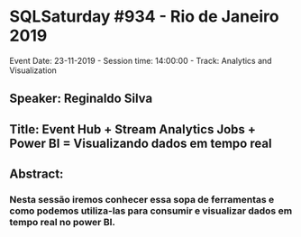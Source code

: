 # SQLSaturday #934 - Rio de Janeiro 2019
Event Date: 23-11-2019 - Session time: 14:00:00 - Track: Analytics and Visualization
## Speaker: Reginaldo Silva
## Title: Event Hub + Stream Analytics Jobs + Power BI = Visualizando dados em tempo real
## Abstract:
### Nesta sessão iremos conhecer essa sopa de ferramentas e como podemos utiliza-las para consumir e visualizar dados em tempo real no power BI.
